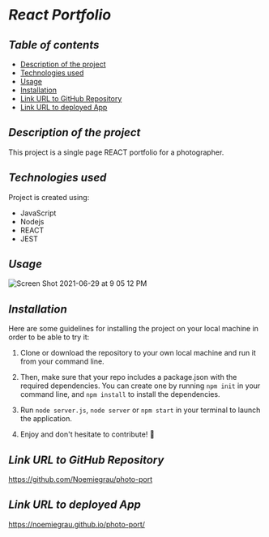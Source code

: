 # **_React Portfolio_**

## **_Table of contents_**
* [Description of the project](#description-of-the-project)
* [Technologies used](#technologies-used)
* [Usage](#Usage)
* [Installation](#installation)
* [Link URL to GitHub Repository](#link-URL-to-GitHub-repository)
* [Link URL to deployed App](#link-URL-to-deployed-App)

## **_Description of the project_**

This project is a single page REACT portfolio for a photographer.

## **_Technologies used_**
Project is created using:
* JavaScript
* Nodejs
* REACT
* JEST

## **_Usage_**
![Screen Shot 2021-06-29 at 9 05 12 PM](https://user-images.githubusercontent.com/78329298/123900328-bb06dc00-d91d-11eb-91b2-02ff1ce5353b.png)

## **_Installation_**
Here are some guidelines for installing the project on your local machine in order to be able to try it: 

1. Clone or download the repository to your own local machine and run it from your command line.

2. Then, make sure that your repo includes a package.json with the required dependencies. You can create one by running ```npm init``` in your command line, and ```npm install``` to install the dependencies.

3. Run ```node server.js```, ```node server``` or ```npm start``` in your terminal to launch the application.

4. Enjoy and don't hesitate to contribute! 🙂

## **_Link URL to GitHub Repository_**
https://github.com/Noemiegrau/photo-port

## **_Link URL to deployed App_**
https://noemiegrau.github.io/photo-port/
